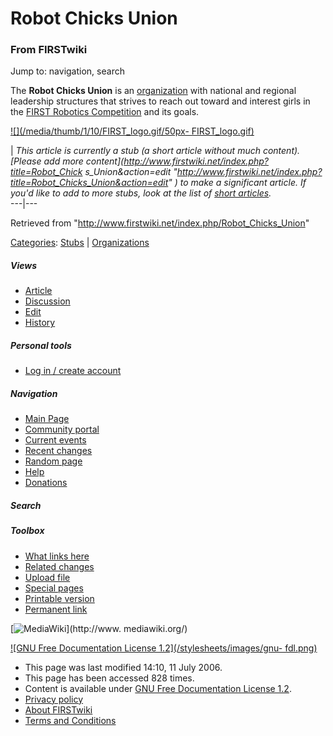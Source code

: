 # Robot Chicks Union

### From FIRSTwiki

Jump to: navigation, search

The **Robot Chicks Union** is an [organization](/index.php/Organizations
"Organizations" ) with national and regional leadership structures that
strives to reach out toward and interest girls in the [FIRST Robotics
Competition](/index.php/FIRST_Robotics_Competition "FIRST Robotics
Competition" ) and its goals.

[![](/media/thumb/1/10/FIRST_logo.gif/50px-
FIRST_logo.gif)](/index.php/Image:FIRST_logo.gif "" )

|  _This article is currently a stub (a short article without much content).
[Please add more content](http://www.firstwiki.net/index.php?title=Robot_Chick
s_Union&action=edit
"http://www.firstwiki.net/index.php?title=Robot_Chicks_Union&action=edit" ) to
make a significant article. If you'd like to add to more stubs, look at the
list of [short articles](/index.php/Special:Shortpages "Special:Shortpages"
)._  
---|---  
  
Retrieved from "<http://www.firstwiki.net/index.php/Robot_Chicks_Union>"

[Categories](/index.php?title=Special:Categories&article=Robot_Chicks_Union
"Special:Categories" ): [Stubs](/index.php/Category:Stubs "Category:Stubs" ) |
[Organizations](/index.php/Category:Organizations "Category:Organizations" )

##### Views

  * [Article](/index.php/Robot_Chicks_Union)
  * [Discussion](/index.php?title=Talk:Robot_Chicks_Union&action=edit)
  * [Edit](/index.php?title=Robot_Chicks_Union&action=edit)
  * [History](/index.php?title=Robot_Chicks_Union&action=history)

##### Personal tools

  * [Log in / create account](/index.php?title=Special:Userlogin&returnto=Robot_Chicks_Union)

[](/index.php/Main_Page "Main Page" )

##### Navigation

  * [Main Page](/index.php/Main_Page)
  * [Community portal](/index.php/FIRSTwiki:Community_portal)
  * [Current events](/index.php/Current_events)
  * [Recent changes](/index.php/Special:Recentchanges)
  * [Random page](/index.php/Special:Random)
  * [Help](/index.php/Help:Contents)
  * [Donations](/index.php/FIRSTwiki:Site_support)

##### Search



##### Toolbox

  * [What links here](/index.php/Special:Whatlinkshere/Robot_Chicks_Union)
  * [Related changes](/index.php/Special:Recentchangeslinked/Robot_Chicks_Union)
  * [Upload file](/index.php/Special:Upload)
  * [Special pages](/index.php/Special:Specialpages)
  * [Printable version](/index.php?title=Robot_Chicks_Union&printable=yes)
  * [Permanent link](/index.php?title=Robot_Chicks_Union&oldid=48724)

[![MediaWiki](/skins/common/images/poweredby_mediawiki_88x31.png)](http://www.
mediawiki.org/)

[![GNU Free Documentation License 1.2](/stylesheets/images/gnu-
fdl.png)](http://www.gnu.org/copyleft/fdl.html)

  * This page was last modified 14:10, 11 July 2006.
  * This page has been accessed 828 times.
  * Content is available under [GNU Free Documentation License 1.2](http://www.gnu.org/copyleft/fdl.html "http://www.gnu.org/copyleft/fdl.html" ).
  * [Privacy policy](/index.php/FIRSTwiki:Privacy_policy "FIRSTwiki:Privacy policy" )
  * [About FIRSTwiki](/index.php/FIRSTwiki:About "FIRSTwiki:About" )
  * [Terms and Conditions](/index.php/FIRSTwiki:Terms_and_conditions "FIRSTwiki:Terms and conditions" )


